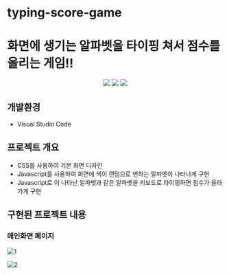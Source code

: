 # typing-score-game
# 화면에 생기는 알파벳을 타이핑 쳐서 점수를 올리는 게임!!

<p align="middle">
<!-- tag -->
  <img src='https://img.shields.io/static/v1?label=HTML5&message=.&color=success'/>
  <img src='https://img.shields.io/static/v1?label=CSS3&message=.&color=blue'/>
  <img src='https://img.shields.io/static/v1?label=Javascript&message=1.8&color=yellow'/>
</p>

## 개발환경
- Visual Studio Code

## 프로젝트 개요
- CSS를 사용하여 기본 화면 디자인
- Javascript를 사용하여 화면에 색이 랜덤으로 변하는 알파벳이 나타나게 구현
- Javascript로 이 나타난 알파벳과 같은 알파벳을 키보드로 타이핑하면 점수가 올라가게 구현

## 구현된 프로젝트 내용
### 메인화면 페이지

![1](https://user-images.githubusercontent.com/46728564/136230109-3877b306-db3a-4fec-bd50-157b5811f555.png)

![2](https://user-images.githubusercontent.com/46728564/136230135-9ec9f28f-6a75-4277-a775-d555550a0910.png)
